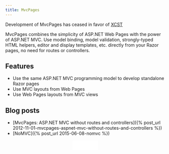 ```yaml
---
title: MvcPages
---
```


<div class="note danger">
Development of MvcPages has ceased in favor of <a href="/XCST/">XCST</a>
</div>

MvcPages combines the simplicity of ASP.NET Web Pages with the power of ASP.NET MVC. Use model binding, model validation, strongly-typed HTML helpers, editor and display templates, etc. directly from your Razor pages, no need for routes or controllers.

Features
--------
- Use the same ASP.NET MVC programming model to develop standalone Razor pages
- Use MVC layouts from Web Pages
- Use Web Pages layouts from MVC views

Blog posts
----------
- [MvcPages: ASP.NET MVC without routes and controllers]({% post_url 2012-11-01-mvcpages-aspnet-mvc-without-routes-and-controllers %})
- [NoMVC]({% post_url 2015-06-08-nomvc %})

<div style="text-align: center">
   <iframe src="/github-btn.html?user={{site.github.owner_name}}&repo=MvcPages&type=star&size=large" frameborder="0" scrolling="0" width="80px" height="30px"></iframe>
</div>
